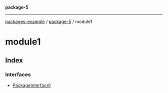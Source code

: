 **package-5**

***

[packages-example](../packages.md) / [package-5](package-5.md) / module1

# module1

## Index

### Interfaces

- [PackageInterface1](module1/interfaces/PackageInterface1.md)
